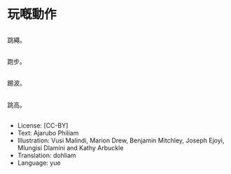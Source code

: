 # 玩嘅動作

##
跳繩。

##
跑步。

##
踢波。

##
跳高。

##
* License: [CC-BY]
* Text: Ajarubo Philiam
* Illustration: Vusi Malindi, Marion Drew, Benjamin Mitchley, Joseph Ejoyi, Mlungisi Dlamini and Kathy Arbuckle
* Translation: dohliam
* Language: yue
